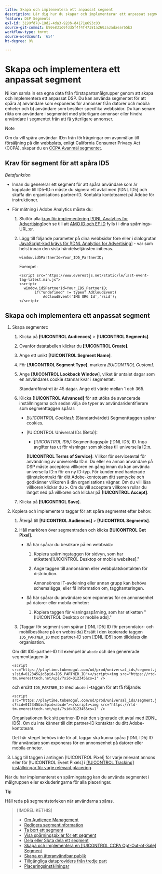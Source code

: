 ```yaml
---
title: Skapa och implementera ett anpassat segment
description: Lär dig hur du skapar och implementerar ett anpassat segment för att spåra användare som exponeras för annonser eller användare som besöker dina webbsidor.
feature: DSP Segments
exl-id: 3190fd78-18d2-4da3-920b-d4171e693c03
source-git-commit: b90e831d0fdd5f4f4f47381a2603a3adaea765b2
workflow-type: tm+mt
source-wordcount: '654'
ht-degree: 0%

---
```


# Skapa och implementera ett anpassat segment

Ni kan samla in era egna data från förstapartsmålgrupper genom att skapa och implementera ett anpassat DSP. Du kan använda segmentet för att spåra a) användare som exponeras för annonser från datorer och mobila enheter och b) användare som besöker specifika webbsidor. Du kan senare rikta om användare i segmentet med ytterligare annonser eller hindra användare i segmentet från att få ytterligare annonser.

>[!NOTE]
>
>Om du vill spåra användar-ID:n från förfrågningar om avanmälan till försäljning på din webbplats, enligt California Consumer Privacy Act (CCPA), skapar du en [CCPA Avanmäl segmentet](ccpa-opt-out-segment-create.md).

## Krav för segment för att spåra ID5

*Betafunktion*

* Innan du genererar ett segment för att spåra användare som är kopplade till ID5-ID:n måste du signera ett avtal med [!DNL ID5] och skaffa din organisations partner-ID. Kontakta kontoteamet på Adobe för instruktioner.

* För mätning i Adobe Analytics måste du:

   1. Slutför alla [krav för implementering [!DNL Analytics for Advertising]](/help/integrations/analytics/prerequisites.md)och se till att [AMO ID och EF ID](/help/integrations/analytics/ids.md) fylls i i dina spårnings-URL:er.

   1. Lägg till följande parameter på dina webbsidor före eller i dialogrutan [JavaScript-kod krävs för [!DNL Analytics for Advertising]](/help/integrations/analytics/javascript.md) - var som helst innan den sista händelsetjänsten initieras.

      ```window.id5PartnerId=Your_ID5_PartnerID;```

      Exempel:

      ```
      <script src="https://www.everestjs.net/static/le/last-event-tag-latest.min.js">
      <script>
        window.id5PartnerId=Your_ID5_PartnerID;
             if("undefined" != typeof AdCloudEvent)
                 AdCloudEvent('IMS ORG Id','rsid');
      </script>
      ```

## Skapa och implementera ett anpassat segment

1. Skapa segmentet:

   1. Klicka på **[!UICONTROL Audiences]** > **[!UICONTROL Segments]**.

   1. Ovanför datatabellen klickar du **[!UICONTROL Create]**.

   1. Ange ett unikt **[!UICONTROL Segment Name]**.

   1. För **[!UICONTROL Segment Type]**, markera *[!UICONTROL Custom]*.

   1. Ange **[!UICONTROL Lookback Window]**, vilket är antalet dagar som en användares cookie stannar kvar i segmentet.

      Standardfönstret är 45 dagar. Ange ett värde mellan 1 och 365.

   1. Klicka **[!UICONTROL Advanced]** för att utöka de avancerade inställningarna och sedan välja de typer av användaridentifierare som segmenttaggen spårar:

      * *[!UICONTROL Cookies]:* (Standardvärdet) Segmenttaggen spårar cookies.

      * [!UICONTROL Universal IDs (Beta)]:

         * *[!UICONTROL ID5]:* Segmenttaggspår [!DNL ID5] ID. Inga avgifter tas ut för visningar som skickas till universella ID:n.

        **[!UICONTROL Terms of Service]:** Villkor för serviceavtal för användning av universella ID:n. Du eller en annan användare på DSP måste acceptera villkoren en gång innan du kan använda universella ID:n för en ny ID-typ. För kunder med hanterade tjänstekontrakt får ditt Adobe-kontoteam ditt samtycke och godkänner villkoren å din organisations vägnar. Om du vill läsa villkoren klickar du **>**. Om du vill acceptera villkoren rullar du längst ned på villkoren och klickar på **[!UICONTROL Accept]**.

   1. Klicka på **[!UICONTROL Save]**.

1. Kopiera och implementera taggar för att spåra segmentet efter behov:

   1. Återgå till **[!UICONTROL Audiences]** > **[!UICONTROL Segments]**.

   1. Håll markören över segmentraden och klicka **[!UICONTROL Get Pixel]**.

      * Så här spårar du besökare på en webbsida:

         1. Kopiera spårningstaggen för sidvyn, som har etiketten[!UICONTROL Desktop or mobile websites].&quot;

         1. Ange taggen till annonsören eller webbplatskontakten för distribution.

            Annonsörens IT-avdelning eller annan grupp kan behöva schemalägga, eller få information om, tagghanteringen.

      * Så här spårar du användare som exponeras för en annonsenhet på datorer eller mobila enheter:

         1. Kopiera taggen för visningsspårning, som har etiketten &quot;[!UICONTROL Desktop or mobile ads].&quot;

   1. (Taggar för segment som spårar [!DNL ID5] ID för persondator- och mobilbesökare på en webbsida) Ersätt i den kopierade taggen `ID5_PARTNER_ID` med partner-ID som [!DNL ID5] som tilldelats din organisation.

   Om ditt ID5-partner-ID till exempel är `abcde` och den genererade segmenttaggen är

   ```<script src="https://playtime.tubemogul.com/ud/prod/universal_ids/segment.js?sid=012345&id5pid=ID5_PARTNER_ID"></script><img src="https://rtd-tm.everesttech.net/upi/?sid=012345&cs=1" />```

   och ersätt `ID5_PARTNER_ID` med `abcde` i -taggen för att få följande:

   ```<script src="https://playtime.tubemogul.com/ud/prod/universal_ids/segment.js?sid=012345&id5pid=abcde"></script><img src="https://rtd-tm.everesttech.net/upi/?sid=012345&cs=1" />```

   Organisationen fick sitt partner-ID när den signerade ett avtal med [!DNL ID5]. Om du inte känner till ditt partner-ID kontaktar du ditt Adobe-kontoteam.

   Det här steget behövs inte för att taggar ska kunna spåra [!DNL ID5] ID för användare som exponeras för en annonsenhet på datorer eller mobila enheter.

1. Lägg till taggen i antingen [!UICONTROL Pixel] för varje relevant annons eller för [!UICONTROL Event Pixels] i [[!UICONTROL Tracking] inställningar för varje relevant placering](/help/dsp/campaign-management/placements/placement-settings.md#placement-tracking).

När du har implementerat en spårningstagg kan du använda segmentet i målgruppen eller exkluderingarna för alla placeringar.

>[!TIP]
>
>Håll reda på segmentstorleken när användarna spåras.

>[!MORELIKETHIS]
>
>* [Om Audience Management](audience-about.md)
>* [Redigera segmentinformation](segment-edit.md)
>* [Ta bort ett segment](segment-delete.md)
>* [Visa spårningspixlar för ett segment](segment-view-pixels.md)
>* [Dela eller Sluta dela ett segment](segment-share.md)
>* [Skapa och implementera en [!UICONTROL CCPA Opt-Out-of-Sale] Segment](ccpa-opt-out-segment-create.md)
>* [Skapa en återanvändbar publik](reusable-audience-create.md)
>* [Tillgängliga dataproviders från tredje part](third-party-data-providers.md)
>* [Placeringsinställningar](/help/dsp/campaign-management/placements/placement-settings.md)
